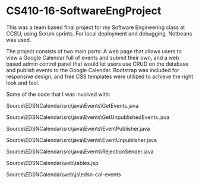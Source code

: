 # CS410-16-SoftwareEngProject

This was a team based final project for my Software Engineering class at CCSU, using Scrum sprints. For local deployment and debugging, Netbeans was used. 


The project consists of two main parts: A web page that allows users to view a Google Calendar full of events and submit their own, and a web based admin control panel that would let users use CRUD on the database and publish events to the Google Calendar. Bootstrap was included for responsive design, and free CSS templates were utilized to achieve the right look and feel. 

Some of the code that I was involved with:

Source\EDSNCalendar\src\java\Events\GetEvents.java

Source\EDSNCalendar\src\java\Events\GetUnpublishedEvents.java

Source\EDSNCalendar\src\java\Events\EventPublisher.java

Source\EDSNCalendar\src\java\Events\EventUnpublisher.java

Source\EDSNCalendar\src\java\Events\RejectionSender.java

Source\EDSNCalendar\web\tables.jsp

Source\EDSNCalendar\web\js\edsn-cal-events

